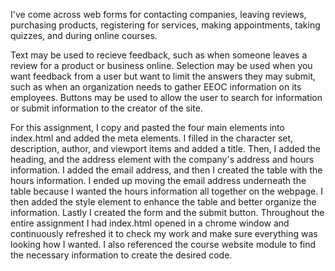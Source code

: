 I've come across web forms for contacting companies, leaving reviews, purchasing products, registering for services, making appointments, taking quizzes, and during online courses.

Text may be used to recieve feedback, such as when someone leaves a review for a product or business online. Selection may be used when you want feedback from a user but want to limit the answers they may submit, such as when an organization needs to gather EEOC information on its employees. Buttons may be used to allow the user to search for information or submit information to the creator of the site.

For this assignment, I copy and pasted the four main elements into index.html and added the meta elements. I filled in the character set, description, author, and viewport items and added a title. Then, I added the heading, and the address element with the company's address and hours information. I added the email address, and then I created the table with the hours information. I ended up moving the email address underneath the table because I wanted the hours information all together on the webpage. I then added the style element to enhance the table and better organize the information. Lastly I created the form and the submit button. Throughout the entire assignment I had index.html opened in a chrome window and continuously refreshed it to check my work and make sure everything was looking how I wanted. I also referenced the course website module to find the necessary information to create the desired code.
